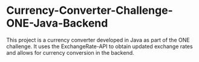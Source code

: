 # Currency-Converter-Challenge-ONE-Java-Backend
This project is a currency converter developed in Java as part of the ONE challenge. It uses the ExchangeRate-API to obtain updated exchange rates and allows for currency conversion in the backend.
